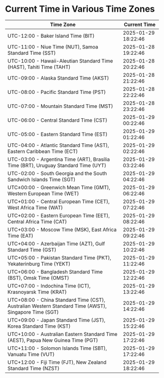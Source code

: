 # Current Time in Various Time Zones

| Time Zone | Current Time |
|-----------|--------------|
| UTC-12:00 - Baker Island Time (BIT) | 2025-01-29 18:22:46 |
| UTC-11:00 - Niue Time (NUT), Samoa Standard Time (SST) | 2025-01-28 19:22:46 |
| UTC-10:00 - Hawaii-Aleutian Standard Time (HAST), Tahiti Time (TAHT) | 2025-01-28 20:22:46 |
| UTC-09:00 - Alaska Standard Time (AKST) | 2025-01-28 21:22:46 |
| UTC-08:00 - Pacific Standard Time (PST) | 2025-01-28 22:22:46 |
| UTC-07:00 - Mountain Standard Time (MST) | 2025-01-28 23:22:46 |
| UTC-06:00 - Central Standard Time (CST) | 2025-01-29 00:22:46 |
| UTC-05:00 - Eastern Standard Time (EST) | 2025-01-29 01:22:46 |
| UTC-04:00 - Atlantic Standard Time (AST), Eastern Caribbean Time (ECT) | 2025-01-29 02:22:46 |
| UTC-03:00 - Argentina Time (ART), Brasília Time (BRT), Uruguay Standard Time (UYT) | 2025-01-29 03:22:46 |
| UTC-02:00 - South Georgia and the South Sandwich Islands Time (SGT) | 2025-01-29 04:22:46 |
| UTC±00:00 - Greenwich Mean Time (GMT), Western European Time (WET) | 2025-01-29 06:22:46 |
| UTC+01:00 - Central European Time (CET), West Africa Time (WAT) | 2025-01-29 07:22:46 |
| UTC+02:00 - Eastern European Time (EET), Central Africa Time (CAT) | 2025-01-29 08:22:46 |
| UTC+03:00 - Moscow Time (MSK), East Africa Time (EAT) | 2025-01-29 09:22:46 |
| UTC+04:00 - Azerbaijan Time (AZT), Gulf Standard Time (GST) | 2025-01-29 10:22:46 |
| UTC+05:00 - Pakistan Standard Time (PKT), Yekaterinburg Time (YEKT) | 2025-01-29 11:22:46 |
| UTC+06:00 - Bangladesh Standard Time (BST), Omsk Time (OMST) | 2025-01-29 12:22:46 |
| UTC+07:00 - Indochina Time (ICT), Krasnoyarsk Time (KRAT) | 2025-01-29 13:22:46 |
| UTC+08:00 - China Standard Time (CST), Australian Western Standard Time (AWST), Singapore Time (SGT) | 2025-01-29 14:22:46 |
| UTC+09:00 - Japan Standard Time (JST), Korea Standard Time (KST) | 2025-01-29 15:22:46 |
| UTC+10:00 - Australian Eastern Standard Time (AEST), Papua New Guinea Time (PGT) | 2025-01-29 17:22:46 |
| UTC+11:00 - Solomon Islands Time (SBT), Vanuatu Time (VUT) | 2025-01-29 17:22:46 |
| UTC+12:00 - Fiji Time (FJT), New Zealand Standard Time (NZST) | 2025-01-29 18:22:46 |

